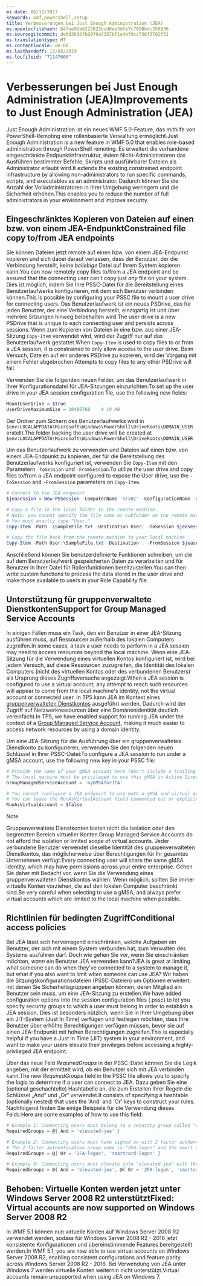 ```yaml
---
ms.date: 06/12/2017
keywords: wmf,powershell,setup
title: Verbesserungen bei Just Enough Administration (JEA)
ms.openlocfilehash: 847ae92a6225023bcd0ee3dfe7c7058bdc356836
ms.sourcegitcommit: debd2b38fb8070a7357bf1a4bf9cc736f3702f31
ms.translationtype: HT
ms.contentlocale: de-DE
ms.lasthandoff: 12/05/2019
ms.locfileid: "71147600"
---
```

# <a name="improvements-to-just-enough-administration-jea"></a><span data-ttu-id="bb1fa-103">Verbesserungen bei Just Enough Administration (JEA)</span><span class="sxs-lookup"><span data-stu-id="bb1fa-103">Improvements to Just Enough Administration (JEA)</span></span>

<span data-ttu-id="bb1fa-104">Just Enough Administration ist ein neues WMF 5.0-Feature, das mithilfe von PowerShell-Remoting eine rollenbasierte Verwaltung ermöglicht.</span><span class="sxs-lookup"><span data-stu-id="bb1fa-104">Just Enough Administration is a new feature in WMF 5.0 that enables role-based administration through PowerShell remoting.</span></span> <span data-ttu-id="bb1fa-105">Es erweitert die vorhandene eingeschränkte Endpunktinfrastruktur, indem Nicht-Administratoren das Ausführen bestimmter Befehle, Skripts und ausführbarer Dateien als Administrator erlaubt wird.</span><span class="sxs-lookup"><span data-stu-id="bb1fa-105">It extends the existing constrained endpoint infrastructure by allowing non-administrators to run specific commands, scripts, and executables as an administrator.</span></span> <span data-ttu-id="bb1fa-106">Dadurch können Sie die Anzahl der Volladministratoren in Ihrer Umgebung verringern und die Sicherheit erhöhen.</span><span class="sxs-lookup"><span data-stu-id="bb1fa-106">This enables you to reduce the number of full administrators in your environment and improve security.</span></span>

## <a name="constrained-file-copy-tofrom-jea-endpoints"></a><span data-ttu-id="bb1fa-107">Eingeschränktes Kopieren von Dateien auf einen bzw. von einem JEA-Endpunkt</span><span class="sxs-lookup"><span data-stu-id="bb1fa-107">Constrained file copy to/from JEA endpoints</span></span>

<span data-ttu-id="bb1fa-108">Sie können Dateien jetzt remote auf einen bzw. von einem JEA-Endpunkt kopieren und sich dabei darauf verlassen, dass der Benutzer, der die Verbindung herstellt, keine *beliebige* Datei auf Ihrem System kopieren kann.</span><span class="sxs-lookup"><span data-stu-id="bb1fa-108">You can now remotely copy files to/from a JEA endpoint and be assured that the connecting user can't copy just *any* file on your system.</span></span> <span data-ttu-id="bb1fa-109">Dies ist möglich, indem Sie Ihre PSSC-Datei für die Bereitstellung eines Benutzerlaufwerks konfigurieren, mit dem sich Benutzer verbinden können.</span><span class="sxs-lookup"><span data-stu-id="bb1fa-109">This is possible by configuring your PSSC file to mount a user drive for connecting users.</span></span> <span data-ttu-id="bb1fa-110">Das Benutzerlaufwerk ist ein neues PSDrive, das für jeden Benutzer, der eine Verbindung herstellt, einzigartig ist und über mehrere Sitzungen hinweg beibehalten wird.</span><span class="sxs-lookup"><span data-stu-id="bb1fa-110">The user drive is a new PSDrive that is unique to each connecting user and persists across sessions.</span></span> <span data-ttu-id="bb1fa-111">Wenn zum Kopieren von Dateien in eine bzw. aus einer JEA-Sitzung `Copy-Item` verwendet wird, wird der Zugriff nur auf das Benutzerlaufwerk gestattet.</span><span class="sxs-lookup"><span data-stu-id="bb1fa-111">When `Copy-Item` is used to copy files to or from a JEA session, it is constrained to only allow access to the user drive.</span></span> <span data-ttu-id="bb1fa-112">Beim Versuch, Dateien auf ein anderes PSDrive zu kopieren, wird der Vorgang mit einem Fehler abgebrochen.</span><span class="sxs-lookup"><span data-stu-id="bb1fa-112">Attempts to copy files to any other PSDrive will fail.</span></span>

<span data-ttu-id="bb1fa-113">Verwenden Sie die folgenden neuen Felder, um das Benutzerlaufwerk in Ihrer Konfigurationsdatei für JEA-Sitzungen einzurichten:</span><span class="sxs-lookup"><span data-stu-id="bb1fa-113">To set up the user drive in your JEA session configuration file, use the following new fields:</span></span>

```powershell
MountUserDrive = $true
UserDriveMaximumSize = 10485760    # 10 MB
```

<span data-ttu-id="bb1fa-114">Der Ordner zum Sichern des Benutzerlaufwerks wird in `$env:LOCALAPPDATA\Microsoft\Windows\PowerShell\DriveRoots\DOMAIN_USER` erstellt.</span><span class="sxs-lookup"><span data-stu-id="bb1fa-114">The folder backing the user drive will be created at `$env:LOCALAPPDATA\Microsoft\Windows\PowerShell\DriveRoots\DOMAIN_USER`</span></span>

<span data-ttu-id="bb1fa-115">Um das Benutzerlaufwerk zu verwenden und Dateien auf einen bzw. von einem JEA-Endpunkt zu kopieren, der für die Bereitstellung des Benutzerlaufwerks konfiguriert ist, verwenden Sie `Copy-Item` mit den Parametern `-ToSession` und `-FromSession`.</span><span class="sxs-lookup"><span data-stu-id="bb1fa-115">To utilize the user drive and copy files to/from a JEA endpoint configured to expose the User drive, use the `-ToSession` and `-FromSession` parameters on `Copy-Item`.</span></span>

```powershell
# Connect to the JEA endpoint
$jeasession = New-PSSession -ComputerName 'srv01' -ConfigurationName 'UserDemo'

# Copy a file in the local folder to the remote machine.
# Note: you cannot specify the file name or subfolder on the remote machine.
# You must exactly type "User:"
Copy-Item -Path .\SampleFile.txt -Destination User: -ToSession $jeasession

# Copy the file back from the remote machine to your local machine
Copy-Item -Path User:\SampleFile.txt -Destination . -FromSession $jeasession
```

<span data-ttu-id="bb1fa-116">Anschließend können Sie benutzerdefinierte Funktionen schreiben, um die auf dem Benutzerlaufwerk gespeicherten Daten zu verarbeiten und für Benutzer in Ihrer Datei für Rollenfunktionen bereitzustellen.</span><span class="sxs-lookup"><span data-stu-id="bb1fa-116">You can then write custom functions to process the data stored in the user drive and make those available to users in your Role Capability file.</span></span>

## <a name="support-for-group-managed-service-accounts"></a><span data-ttu-id="bb1fa-117">Unterstützung für gruppenverwaltete Dienstkonten</span><span class="sxs-lookup"><span data-stu-id="bb1fa-117">Support for Group Managed Service Accounts</span></span>

<span data-ttu-id="bb1fa-118">In einigen Fällen muss ein Task, den ein Benutzer in einer JEA-Sitzung ausführen muss, auf Ressourcen außerhalb des lokalen Computers zugreifen.</span><span class="sxs-lookup"><span data-stu-id="bb1fa-118">In some cases, a task a user needs to perform in a JEA session may need to access resources beyond the local machine.</span></span> <span data-ttu-id="bb1fa-119">Wenn eine JEA-Sitzung für die Verwendung eines virtuellen Kontos konfiguriert ist, wird bei jedem Versuch, auf diese Ressourcen zuzugreifen, die Identität des lokalen Computers (nicht des virtuellen Kontos oder des verbundenen Benutzers) als Ursprung dieses Zugriffsversuchs angezeigt.</span><span class="sxs-lookup"><span data-stu-id="bb1fa-119">When a JEA session is configured to use a virtual account, any attempt to reach such resources will appear to come from the local machine's identity, not the virtual account or connected user.</span></span> <span data-ttu-id="bb1fa-120">In TP5 kann JEA im Kontext eines [gruppenverwalteten Dienstkontos](/previous-versions/windows/it-pro/windows-server-2012-R2-and-2012/jj128431\(v=ws.11\)) ausgeführt werden. Dadurch wird der Zugriff auf Netzwerkressourcen über eine Domänenidentität deutlich vereinfacht.</span><span class="sxs-lookup"><span data-stu-id="bb1fa-120">In TP5, we have enabled support for running JEA under the context of a [Group Managed Service Account](/previous-versions/windows/it-pro/windows-server-2012-R2-and-2012/jj128431\(v=ws.11\)), making it much easier to access network resources by using a domain identity.</span></span>

<span data-ttu-id="bb1fa-121">Um eine JEA-Sitzung für die Ausführung über ein gruppenverwaltetes Dienstkonto zu konfigurieren, verwenden Sie den folgenden neuen Schlüssel in Ihrer PSSC-Datei:</span><span class="sxs-lookup"><span data-stu-id="bb1fa-121">To configure a JEA session to run under a gMSA account, use the following new key in your PSSC file:</span></span>

```powershell
# Provide the name of your gMSA account here (don't include a trailing $)
# The local machine must be privileged to use this gMSA in Active Directory
GroupManagedServiceAccount = 'myGMSAforJEA'

# You cannot configure a JEA endpoint to use both a gMSA and virtual account
# You can leave the RunAsVirtualAccount field commented out or explicitly set it to false
RunAsVirtualAccount = $false
```

> [!NOTE]
> <span data-ttu-id="bb1fa-122">Gruppenverwaltete Dienstkonten bieten nicht die Isolation oder den begrenzten Bereich virtueller Konten.</span><span class="sxs-lookup"><span data-stu-id="bb1fa-122">Group Managed Service Accounts do not afford the isolation or limited scope of virtual accounts.</span></span>
> <span data-ttu-id="bb1fa-123">Jeder verbundene Benutzer verwendet dieselbe Identität des gruppenverwalteten Dienstkontos, das möglicherweise über Berechtigungen für Ihr gesamtes Unternehmen verfügt.</span><span class="sxs-lookup"><span data-stu-id="bb1fa-123">Every connecting user will share the same gMSA identity, which may have permissions across your entire enterprise.</span></span> <span data-ttu-id="bb1fa-124">Gehen Sie daher mit Bedacht vor, wenn Sie die Verwendung eines gruppenverwalteten Dienstkontos wählen. Wenn möglich, sollten Sie immer virtuelle Konten vorziehen, die auf den lokalen Computer beschränkt sind.</span><span class="sxs-lookup"><span data-stu-id="bb1fa-124">Be very careful when selecting to use a gMSA, and always prefer virtual accounts which are limited to the local machine when possible.</span></span>

## <a name="conditional-access-policies"></a><span data-ttu-id="bb1fa-125">Richtlinien für bedingten Zugriff</span><span class="sxs-lookup"><span data-stu-id="bb1fa-125">Conditional access policies</span></span>

<span data-ttu-id="bb1fa-126">Bei JEA lässt sich hervorragend einschränken, welche Aufgaben ein Benutzer, der sich mit einem System verbunden hat, zum Verwalten des Systems ausführen darf. Doch wie gehen Sie vor, wenn Sie einschränken möchten, *wann* ein Benutzer JEA verwenden kann?</span><span class="sxs-lookup"><span data-stu-id="bb1fa-126">JEA is great at limiting what someone can do when they've connected to a system to manage it, but what if you also want to limit *when* someone can use JEA?</span></span> <span data-ttu-id="bb1fa-127">Wir haben die Sitzungskonfigurationsdateien (PSSC-Dateien) um Optionen erweitert, mit denen Sie Sicherheitsgruppen angeben können, deren Mitglied ein Benutzer sein muss, um eine JEA-Sitzung zu erstellen.</span><span class="sxs-lookup"><span data-stu-id="bb1fa-127">We have added configuration options into the session configuration files (.pssc) to let you specify security groups to which a user must belong in order to establish a JEA session.</span></span> <span data-ttu-id="bb1fa-128">Dies ist besonders nützlich, wenn Sie in Ihrer Umgebung über ein JIT-System (Just In Time) verfügen und festlegen möchten, dass Ihre Benutzer über erhöhte Berechtigungen verfügen müssen, bevor sie auf einen JEA-Endpunkt mit hohen Berechtigungen zugreifen.</span><span class="sxs-lookup"><span data-stu-id="bb1fa-128">This is especially helpful if you have a Just In Time (JIT) system in your environment, and want to make your users elevate their privileges before accessing a highly-privileged JEA endpoint.</span></span>

<span data-ttu-id="bb1fa-129">Über das neue Feld *RequiredGroups* in der PSSC-Datei können Sie die Logik angeben, mit der ermittelt wird, ob ein Benutzer sich mit JEA verbinden kann.</span><span class="sxs-lookup"><span data-stu-id="bb1fa-129">The new *RequiredGroups* field in the PSSC file allows you to specify the logic to determine if a user can connect to JEA.</span></span> <span data-ttu-id="bb1fa-130">Dazu geben Sie eine (optional geschachtelte) Hashtabelle an, die zum Erstellen Ihrer Regeln die Schlüssel „And“ und „Or“ verwendet.</span><span class="sxs-lookup"><span data-stu-id="bb1fa-130">It consists of specifying a hashtable (optionally nested) that uses the 'And' and 'Or' keys to construct your rules.</span></span> <span data-ttu-id="bb1fa-131">Nachfolgend finden Sie einige Beispiele für die Verwendung dieses Felds:</span><span class="sxs-lookup"><span data-stu-id="bb1fa-131">Here are some examples of how to use this field:</span></span>

```powershell
# Example 1: Connecting users must belong to a security group called "elevated-jea"
RequiredGroups = @{ And = 'elevated-jea' }

# Example 2: Connecting users must have signed on with 2 factor authentication or a smart card
# The 2 factor authentication group name is "2FA-logon" and the smart card group name is "smartcard-logon"
RequiredGroups = @{ Or = '2FA-logon', 'smartcard-logon' }

# Example 3: Connecting users must elevate into "elevated-jea" with their JIT system and have logged on with 2FA or a smart card
RequiredGroups = @{ And = 'elevated-jea', @{ Or = '2FA-logon', 'smartcard-logon' }}
```

## <a name="fixed-virtual-accounts-are-now-supported-on-windows-server-2008-r2"></a><span data-ttu-id="bb1fa-132">Behoben: Virtuelle Konten werden jetzt unter Windows Server 2008 R2 unterstützt</span><span class="sxs-lookup"><span data-stu-id="bb1fa-132">Fixed: Virtual accounts are now supported on Windows Server 2008 R2</span></span>

<span data-ttu-id="bb1fa-133">In WMF 5.1 können nun virtuelle Konten auf Windows Server 2008 R2 verwendet werden, sodass für Windows Server 2008 R2 - 2016 jetzt konsistente Konfigurationen und übereinstimmende Features bereitgestellt werden.</span><span class="sxs-lookup"><span data-stu-id="bb1fa-133">In WMF 5.1, you are now able to use virtual accounts on Windows Server 2008 R2, enabling consistent configurations and feature parity across Windows Server 2008 R2 - 2016.</span></span> <span data-ttu-id="bb1fa-134">Bei Verwendung von JEA unter Windows 7 werden virtuelle Konten weiterhin nicht unterstützt.</span><span class="sxs-lookup"><span data-stu-id="bb1fa-134">Virtual accounts remain unsupported when using JEA on Windows 7.</span></span>